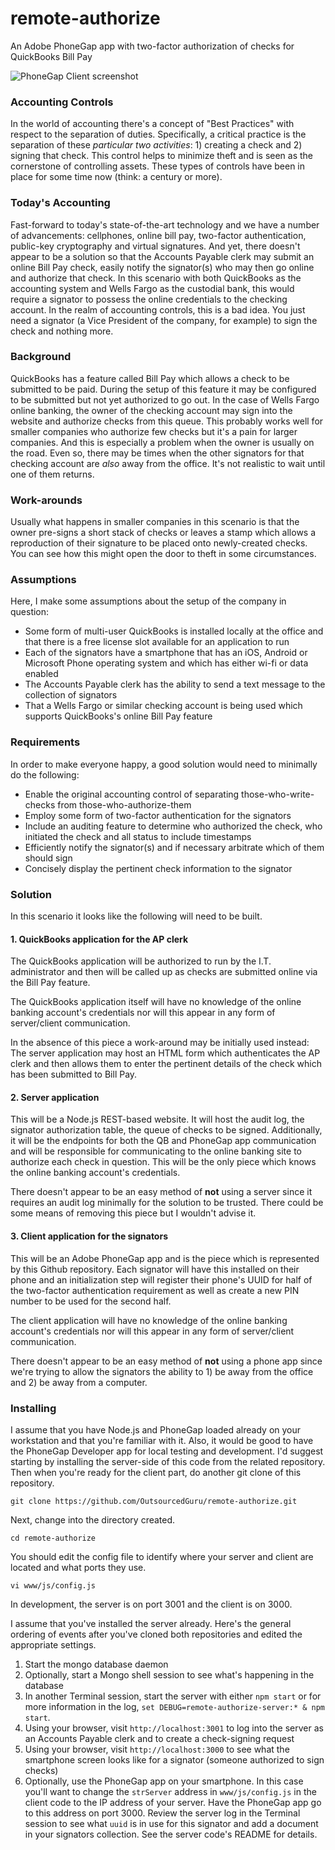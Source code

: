 # remote-authorize
An Adobe PhoneGap app with two-factor authorization of checks for QuickBooks Bill Pay

![PhoneGap Client screenshot](https://cloud.githubusercontent.com/assets/15971213/12862093/277c63c8-cc1d-11e5-8f4a-688328e04724.png)

### Accounting Controls

In the world of accounting there's a concept of "Best Practices" with respect to the separation of duties.  Specifically, a critical practice is the separation of these *particular two activities*:  1) creating a check and 2) signing that check.  This control helps to minimize theft and is seen as the cornerstone of controlling assets.  These types of controls have been in place for some time now (think: a century or more).

### Today's Accounting

Fast-forward to today's state-of-the-art technology and we have a number of advancements:  cellphones, online bill pay, two-factor authentication, public-key cryptography and virtual signatures.  And yet, there doesn't appear to be a solution so that the Accounts Payable clerk may submit an online Bill Pay check, easily notify the signator(s) who may then go online and authorize that check.  In this scenario with both QuickBooks as the accounting system and Wells Fargo as the custodial bank, this would require a signator to possess the online credentials to the checking account.  In the realm of accounting controls, this is a bad idea.  You just need a signator (a Vice President of the company, for example) to sign the check and nothing more.

### Background

QuickBooks has a feature called Bill Pay which allows a check to be submitted to be paid.  During the setup of this feature it may be configured to be submitted but not yet authorized to go out.  In the case of Wells Fargo online banking, the owner of the checking account may sign into the website and authorize checks from this queue.  This probably works well for smaller companies who authorize few checks but it's a pain for larger companies.  And this is especially a problem when the owner is usually on the road.  Even so, there may be times when the other signators for that checking account are *also* away from the office.  It's not realistic to wait until one of them returns.

### Work-arounds

Usually what happens in smaller companies in this scenario is that the owner pre-signs a short stack of checks or leaves a stamp which allows a reproduction of their signature to be placed onto newly-created checks.  You can see how this might open the door to theft in some circumstances.

### Assumptions

Here, I make some assumptions about the setup of the company in question:

* Some form of multi-user QuickBooks is installed locally at the office and that there is a free license slot available for an application to run
* Each of the signators have a smartphone that has an iOS, Android or Microsoft Phone operating system and which has either wi-fi or data enabled
* The Accounts Payable clerk has the ability to send a text message to the collection of signators
* That a Wells Fargo or similar checking account is being used which supports QuickBooks's online Bill Pay feature

### Requirements

In order to make everyone happy, a good solution would need to minimally do the following:

* Enable the original accounting control of separating those-who-write-checks from those-who-authorize-them
* Employ some form of two-factor authentication for the signators
* Include an auditing feature to determine who authorized the check, who initiated the check and all status to include timestamps
* Efficiently notify the signator(s) and if necessary arbitrate which of them should sign
* Concisely display the pertinent check information to the signator

### Solution

In this scenario it looks like the following will need to be built.

#### 1. QuickBooks application for the AP clerk

The QuickBooks application will be authorized to run by the I.T. administrator and then will be called up as checks are submitted online via the Bill Pay feature.

The QuickBooks application itself will have no knowledge of the online banking account's credentials nor will this appear in any form of server/client communication.

In the absence of this piece a work-around may be initially used instead: The server application may host an HTML form which authenticates the AP clerk and then allows them to enter the pertinent details of the check which has been submitted to Bill Pay.

#### 2. Server application

This will be a Node.js REST-based website.  It will host the audit log, the signator authorization table, the queue of checks to be signed.  Additionally, it will be the endpoints for both the QB and PhoneGap app communication and will be responsible for communicating to the online banking site to authorize each check in question.  This will be the only piece which knows the online banking account's credentials.

There doesn't appear to be an easy method of **not** using a server since it requires an audit log minimally for the solution to be trusted.  There could be some means of removing this piece but I wouldn't advise it.

#### 3. Client application for the signators

This will be an Adobe PhoneGap app and is the piece which is represented by this Github repository.  Each signator will have this installed on their phone and an initialization step will register their phone's UUID for half of the two-factor authentication requirement as well as create a new PIN number to be used for the second half.

The client application will have no knowledge of the online banking account's credentials nor will this appear in any form of server/client communication.

There doesn't appear to be an easy method of **not** using a phone app since we're trying to allow the signators the ability to 1) be away from the office and 2) be away from a computer.

### Installing

I assume that you have Node.js and PhoneGap loaded already on your workstation and that you're familiar with it.  Also, it would be good to have the PhoneGap Developer app for local testing and development. I'd suggest starting by installing the server-side of this code from the related repository.  Then when you're ready for the client part, do another git clone of this repository.

    git clone https://github.com/OutsourcedGuru/remote-authorize.git

Next, change into the directory created.

    cd remote-authorize

You should edit the config file to identify where your server and client are located and what ports they use.

    vi www/js/config.js

In development, the server is on port 3001 and the client is on 3000.

I assume that you've installed the server already.  Here's the general ordering of events after you've cloned both repositories and edited the appropriate settings.

1. Start the mongo database daemon
2. Optionally, start a Mongo shell session to see what's happening in the database
3. In another Terminal session, start the server with either `npm start` or for more information in the log, `set DEBUG=remote-authorize-server:* & npm start`.
4. Using your browser, visit `http://localhost:3001` to log into the server as an Accounts Payable clerk and to create a check-signing request
5. Using your browser, visit `http://localhost:3000` to see what the smartphone screen looks like for a signator (someone authorized to sign checks)
6. Optionally, use the PhoneGap app on your smartphone.  In this case you'll want to change the `strServer` address in `www/js/config.js` in the client code to the IP address of your server.  Have the PhoneGap app go to this address on port 3000. Review the server log in the Terminal session to see what `uuid` is in use for this signator and add a document in your signators collection.  See the server code's README for details.


